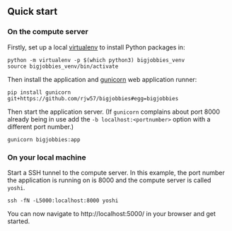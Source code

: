 ## Quick start

### On the compute server

Firstly, set up a local [virtualenv](https://virtualenv.pypa.io/en/stable/) to
install Python packages in:

```console
python -m virtualenv -p $(which python3) bigjobbies_venv
source bigjobbies_venv/bin/activate
```

Then install the application and [gunicorn](http://gunicorn.org/) web
application runner:

```console
pip install gunicorn git+https://github.com/rjw57/bigjobbies#egg=bigjobbies
```

Then start the application server. (If ``gunicorn`` complains about port 8000
already being in use add the ``-b localhost:<portnumber>`` option with a
different port number.)

```console
gunicorn bigjobbies:app
```

### On your local machine

Start a SSH tunnel to the compute server. In this example, the port number the
application is running on is 8000 and the compute server is called ``yoshi``.

```console
ssh -fN -L5000:localhost:8000 yoshi
```

You can now navigate to http://localhost:5000/ in your browser and get started.

